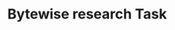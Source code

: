 #                                                        Bytewise research Task
                                                         
